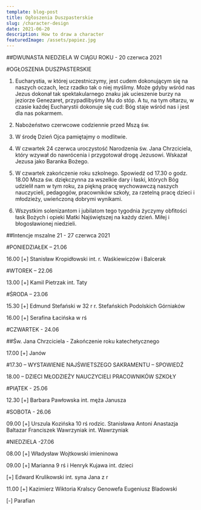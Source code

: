 ```yaml
---
template: blog-post
title: Ogłoszenia Duszpasterskie
slug: /character-design
date: 2021-06-20
description: How to draw a character
featuredImage: /assets/papiez.jpg
---
```


##DWUNASTA NIEDZIELA W CIĄGU ROKU - 20 czerwca 2021                             

#OGŁOSZENIA DUSZPASTERSKIE

1. Eucharystia, w której uczestniczymy, jest cudem dokonującym się na naszych oczach, lecz rzadko tak o niej myślimy. Może gdyby wśród nas Jezus dokonał tak spektakularnego znaku jak ucieszenie burzy na jeziorze Genezaret, przypadlibyśmy Mu do stóp. A tu, na tym ołtarzu, w czasie każdej Eucharystii dokonuje się cud: Bóg staje wśród nas i jest dla nas pokarmem. 

2. Nabożeństwo czerwcowe codziennie przed Mszą św.

3. W środę Dzień Ojca pamiętajmy o modlitwie.

4. W czwartek 24 czerwca  uroczystość Narodzenia św. Jana Chrzciciela, który wzywał do nawrócenia i przygotował drogę Jezusowi. Wskazał Jezusa jako Baranka Bożego.

5. W czwartek  zakończenie roku szkolnego. Spowiedź od 17.30 o godz. 18.00   Msza św. dziękczynna za wszelkie dary i łaski, których Bóg udzielił nam w tym roku, za piękną pracę wychowawczą naszych nauczycieli, pedagogów, pracowników szkoły, za rzetelną pracę dzieci i młodzieży, uwieńczoną dobrymi wynikami.

6. Wszystkim solenizantom i jubilatom tego tygodnia życzymy obfitości łask Bożych i opieki Matki Najświętszej na każdy dzień. Miłej i błogosławionej niedzieli.

##Intencje mszalne 21 - 27 czerwca   2021

#PONIEDZIAŁEK – 21.06

16.00 [+] Stanisław Kropidłowski int. r. Waśkiewiczów i Balcerak

#WTOREK – 22.06

13.00 [+] Kamil Pietrzak int. Taty

#ŚRODA – 23.06

15.30 [+] Edmund Stefański w 32 r r. Stefańskich Podolskich Górniaków

16.00 [+] Serafina Łacińska w rś

#CZWARTEK - 24.06

##Św. Jana Chrzciciela  -  Zakończenie roku katechetycznego

17.00 [+] Janów 

#17.30 – WYSTAWIENIE NAJŚWIETSZEGO SAKRAMENTU – SPOWIEDŹ

18.00 – DZIECI MŁODZIEŻY NAUCZYCIELI PRACOWNIKÓW SZKOŁY 

#PIĄTEK  - 25.06

12.30 [+] Barbara Pawłowska int. męża Janusza

#SOBOTA  - 26.06

09.00 [+] Urszula Kozińska 10 rś rodzic. Stanisława Antoni Anastazja Baltazar Franciszek Wawrzyniak int. Wawrzyniak

#NIEDZIELA -27.06


08.00 [+] Władysław Wojtkowski imieninowa

09.00 [+] Marianna 9 rś i Henryk Kujawa int. dzieci

[+] Edward Krulikowski int. syna Jana z r

11.00 [+] Kazimierz Wiktoria Kralscy Genowefa Eugeniusz Bladowski

[-] Parafian

